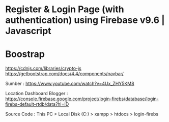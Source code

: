 # Register & Login Page (with authentication) using Firebase v9.6 | Javascript

# Boostrap 
https://cdnjs.com/libraries/crypto-js
https://getbootstrap.com/docs/4.4/components/navbar/

Sumber : https://www.youtube.com/watch?v=4Ux_ZHY5KM8

Location Dashboard Blogger : https://console.firebase.google.com/project/login-firebs/database/login-firebs-default-rtdb/data?hl=ID

Source Code : This PC > Local Disk (C:) > xampp > htdocs > login-firebs